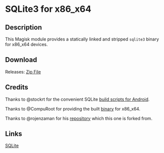 # **SQLite3 for x86_x64**

## Description

This Magisk module provides a statically linked and stripped `sqlite3` binary for x86_x64 devices.

## Download

Releases: [Zip File](https://github.com/EnzoRobaina/sqlite3-magisk-module/releases)

## Credits

Thanks to @stockrt for the convenient SQLite [build scripts for Android](https://github.com/stockrt/sqlite3-android).

Thanks to @CompuRoot for providing the built [binary](https://github.com/CompuRoot/static-sqlite3/releases/tag/3.37.0) for x86_x64.

Thanks to @rojenzaman for his [repository](https://github.com/rojenzaman/sqlite3-magisk-module) which this one is forked from.


## Links
[SQLite](https://www.sqlite.org/)
